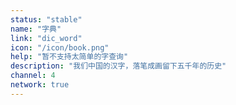 ```yaml
---
status: "stable"
name: "字典"
link: "dic_word"
icon: "/icon/book.png"
help: "暂不支持太简单的字查询"
description: "我们中国的汉字，落笔成画留下五千年的历史"
channel: 4
network: true
---
```


